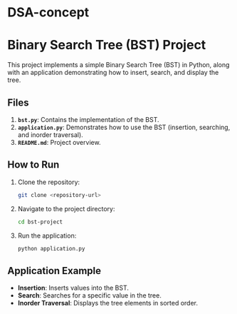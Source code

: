 # DSA-concept

# Binary Search Tree (BST) Project

This project implements a simple Binary Search Tree (BST) in Python, along with an application demonstrating how to insert, search, and display the tree.

## Files

1. **`bst.py`**: Contains the implementation of the BST.
2. **`application.py`**: Demonstrates how to use the BST (insertion, searching, and inorder traversal).
3. **`README.md`**: Project overview.

## How to Run

1. Clone the repository:
    ```bash
    git clone <repository-url>
    ```
2. Navigate to the project directory:
    ```bash
    cd bst-project
    ```
3. Run the application:
    ```bash
    python application.py
    ```

## Application Example

- **Insertion**: Inserts values into the BST.
- **Search**: Searches for a specific value in the tree.
- **Inorder Traversal**: Displays the tree elements in sorted order.

